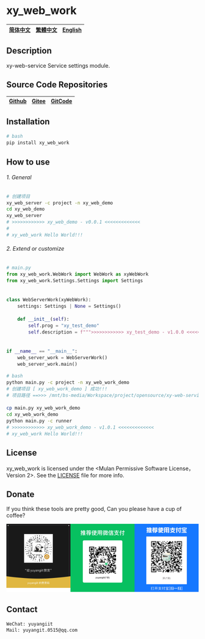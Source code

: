 <!--
 * @Author: 余洋 yuyangit.0515@qq.com
 * @Date: 2024-10-18 13:02:22
 * @LastEditors: 余洋 yuyangit.0515@qq.com
 * @LastEditTime: 2024-10-23 20:52:22
 * @FilePath: /xy_web_work/readme/README.en.md
 * @Description: 这是默认设置,请设置`customMade`, 打开koroFileHeader查看配置 进行设置: https://github.com/OBKoro1/koro1FileHeader/wiki/%E9%85%8D%E7%BD%AE
-->
# xy_web_work

| [简体中文](../README.md)         | [繁體中文](./README.zh-hant.md)        |                      [English](./README.en.md)          |
| ----------- | -------------|---------------------------------------|

## Description

xy-web-service Service settings module.

## Source Code Repositories

| [Github](https://github.com/xy-web-service/xy_web_work.git)         | [Gitee](https://gitee.com/xy-opensource/xy_web_work.git)        |                      [GitCode](https://gitcode.com/xy-opensource/xy_web_work.git)          |
| ----------- | -------------|---------------------------------------|

## Installation

```bash
# bash
pip install xy_web_work
```

## How to use

###### 1. General

```bash
# 创建项目
xy_web_server -c project -n xy_web_demo
cd xy_web_demo
xy_web_server
# >>>>>>>>>>>> xy_web_demo - v0.0.1 <<<<<<<<<<<<<
# 
# xy_web_work Hello World!!!

```

###### 2. Extend or customize
```python
# main.py
from xy_web_work.WebWork import WebWork as xyWebWork
from xy_web_work.Settings.Settings import Settings


class WebServerWork(xyWebWork):
    settings: Settings | None = Settings()

    def __init__(self):
        self.prog = "xy_test_demo"
        self.description = f""">>>>>>>>>>>> xy_test_demo - v1.0.0 <<<<<<<<<<<<<"""


if __name__ == "__main__":
    web_server_work = WebServerWork()
    web_server_work.main()
```

```bash
# bash
python main.py -c project -n xy_web_work_demo
# 创建项目 [ xy_web_work_demo ] 成功!!!
# 项目路径 ==>>> /mnt/bs-media/Workspace/project/opensource/xy-web-service/xy_web_work/test/xy_web_work_demo

cp main.py xy_web_work_demo
cd xy_web_work_demo
python main.py -c runner
# >>>>>>>>>>>> xy_web_work_demo - v1.0.1 <<<<<<<<<<<<<
# xy_web_work Hello World!!!
```

## License
xy_web_work is licensed under the <Mulan Permissive Software License，Version 2>. See the [LICENSE](../LICENSE) file for more info.

## Donate

If you think these tools are pretty good, Can you please have a cup of coffee?  

![pay-total](./pay-total.png)  


## Contact

```
WeChat: yuyangiit
Mail: yuyangit.0515@qq.com
```